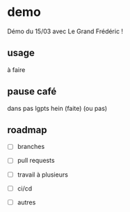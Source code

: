 # demo

Démo du 15/03 avec Le Grand Frédéric !

## usage

à faire

## pause café

dans pas lgpts hein (faite) (ou pas)

## roadmap

- [ ] branches
- [ ] pull requests
- [ ] travail à plusieurs
- [ ] ci/cd
- [ ] autres

